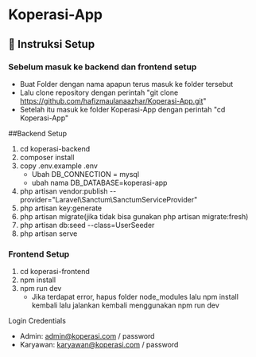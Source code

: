 # Koperasi-App

## 🚀 Instruksi Setup

### Sebelum masuk ke backend dan frontend setup
- Buat Folder dengan nama apapun terus masuk ke folder tersebut
- Lalu clone repository dengan perintah "git clone https://github.com/hafizmaulanaazhar/Koperasi-App.git"
- Setelah itu masuk ke folder Koperasi-App dengan perintah "cd Koperasi-App"

##Backend Setup
  1. cd koperasi-backend
  2. composer install
  3. copy .env.example .env
     - Ubah DB_CONNECTION = mysql
     - ubah nama DB_DATABASE=koperasi-app
  4. php artisan vendor:publish --provider="Laravel\Sanctum\SanctumServiceProvider"
  5. php artisan key:generate
  6. php artisan migrate(jika tidak bisa gunakan php artisan migrate:fresh)
  7. php artisan db:seed --class=UserSeeder
  8. php artisan serve

### Frontend Setup
1. cd koperasi-frontend
2. npm install
3. npm run dev
   - Jika terdapat error, hapus folder node_modules lalu npm install kembali lalu jalankan kembali menggunakan npm run dev

Login Credentials
- Admin: admin@koperasi.com / password
- Karyawan: karyawan@koperasi.com / password
